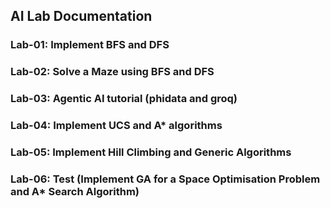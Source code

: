 ## AI Lab Documentation


### Lab-01: Implement BFS and DFS

### Lab-02: Solve a Maze using BFS and DFS

### Lab-03: Agentic AI tutorial (phidata and groq)

### Lab-04: Implement UCS and A* algorithms

### Lab-05: Implement Hill Climbing and Generic Algorithms

### Lab-06: Test (Implement GA for a Space Optimisation Problem and A* Search Algorithm)

